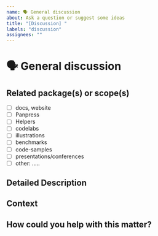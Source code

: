 ```yaml
---
name: 🗣 General discussion
about: Ask a question or suggest some ideas
title: "[Discussion] "
labels: "discussion"
assignees: ""
---
```


<!--- Clearly describe your question or concern in the title above -->

# 🗣 General discussion

## Related package(s) or scope(s)

<!-- (Update "[ ]" to "[x]" to check a box) -->

- [ ] docs, website
- [ ] Panpress
- [ ] Helpers
- [ ] codelabs
- [ ] illustrations
- [ ] benchmarks
- [ ] code-samples
- [ ] presentations/conferences
- [ ] other: .....

## Detailed Description

<!--- Provide a detailed description of your question or suggestion. -->

## Context

<!--- How did you came up with this question or concern? -->
<!--- Why is this important to you? What would you do? -->
<!--- How can it benefit other users? -->

## How could you help with this matter?

